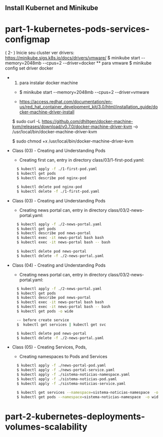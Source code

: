 ## Install Kubernet and Minikube

# part-1-kubernetes-pods-services-configmap
  
( 2- ) Inicie seu cluster
  ver drivers: https://minikube.sigs.k8s.io/docs/drivers/vmware/
  $ minikube start --memory=2048mb --cpus=2 --driver=docker  ** para vmware
  $ minikube config set driver docker



  - 1)  para instalar docker machine
    - $ minikube start --memory=2048mb --cpus=2 --driver=vmware

    - https://access.redhat.com/documentation/en-us/red_hat_container_development_kit/3.0/html/installation_guide/docker-machine-driver-install

    $ sudo curl -L https://github.com/dhiltgen/docker-machine-kvm/releases/download/v0.7.0/docker-machine-driver-kvm -o /usr/local/bin/docker-machine-driver-kvm

    $ sudo chmod +x /usr/local/bin/docker-machine-driver-kvm



- Class (03) - Creating and Understanding Pods
  - Creating first can, entry in  directory class/03/1-first-pod.yaml:
  ``` bash
    $ kubectl apply -f ./1-first-pod.yaml
    $ kubectl get pods
    $ kubectl describe pod nginx-pod

    $ kubectl delete pod nginx-pod
    $ kubectl delete -f ./1-first-pod.yaml
  ```


- Class (03) - Creating and Understanding Pods
  - Creating news portal can, entry in  directory class/03/2-news-portal.yaml:
  ``` bash
    $ kubectl apply -f ./2-news-portal.yaml
    $ kubectl get pods
    $ kubectl describe pod news-portal
    $ kubectl exec -it news-portal bash bash
    $ kubectl exec -it news-portal bash -- bash
    
    $ kubectl delete pod news-portal
    $ kubectl delete -f ./2-news-portal.yaml
  ```

- Class (04) - Creating and Understanding Pods

  - Creating news portal can, entry in  directory class/03/2-news-portal.yaml:
  ``` bash
    $ kubectl apply -f ./2-news-portal.yaml
    $ kubectl get pods
    $ kubectl describe pod news-portal
    $ kubectl exec -it news-portal bash bash
    $ kubectl exec -it news-portal bash -- bash
    $ kubectl get pods -o wide

    -- before create service
    $  kubectl get services | kubectl get svc

    $ kubectl delete pod news-portal
    $ kubectl delete -f ./2-news-portal.yaml
  ```

- Class (05) - Creating Services, Pods, 

  - Creating namespaces to Pods and Services
  ``` bash
    $ kubectl apply -f ./news-portal-pod.yaml
    $ kubectl apply -f ./news-portal-service.yaml
    $ kubectl apply -f ./sistema-noticias-namespace.yaml
    $ kubectl apply -f ./sistema-noticias-pod.yaml
    $ kubectl apply -f ./sistema-noticias-service.yaml

    $ kubectl get services --namespace=sistema-noticias-namespace  -o wide 
    $ kubectl get pods --namespace=sistema-noticias-namespace  -o wide 
  ```

# part-2-kubernetes-deployments-volumes-scalability



